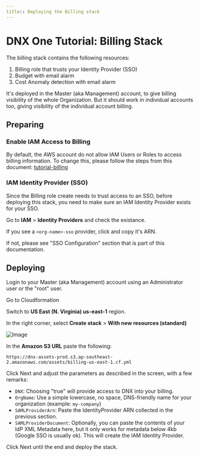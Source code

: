 ```yaml
---
title:: Deploying the Billing stack
---
```


# DNX One Tutorial: Billing Stack

The billing stack contains the following resources:

1. Billing role that trusts your Identity Provider (SSO)
2. Budget with email alarm
3. Cost Anomaly detection with email alarm

It's deployed in the Master (aka Management) account, to give billing visibility of the whole Organization. But it should work in individual accounts too, giving visibility of the individual account billing.

## Preparing

### Enable IAM Access to Billing

By default, the AWS account do not allow IAM Users or Roles to access billing information. To change this, please follow the steps from this document: [tutorial-billing](https://docs.aws.amazon.com/IAM/latest/UserGuide/tutorial_billing.html?icmpid=docs_iam_console#tutorial-billing-step1)

### IAM Identity Provider (SSO)

Since the Billing role create needs to trust access to an SSO, before deploying this stack, you need to make sure an IAM Identity Provider exists for your SSO.

Go to **IAM** > **Identity Providers** and check the existance.

If you see a `<org-name>-sso` provider, click and copy it's ARN.

If not, please see "SSO Configuration" section that is part of this documentation.

## Deploying

Login to your Master (aka Management) account using an Administrator user or the "root" user.

Go to Cloudformation

Switch to **US East (N. Virginia) us-east-1** region.

In the right corner, select **Create stack** > **With new resources (standard)**

![Image](/assets/images/foundation-billing-stack-01.png)

In the **Amazon S3 URL** paste the following:
```
https://dnx-assets-prod.s3.ap-southeast-2.amazonaws.com/assets/billing-us-east-1.cf.yml
```

Click Next and adjust the parameters as described in the screen, with a few remarks:

* `DNX`: Choosing "true" will provide access to DNX into your billing.
* `OrgName`: Use a simple lowercase, no space, DNS-friendly name for your organization (example: `my-company`)
* `SAMLProviderArn`: Paste the IdentityProvider ARN collected in the previous section.
* `SAMLProviderDocument`: Optionally, you can paste the contents of your IdP XML Metadata here, but it only works for metadata below 4kb (Google SSO is usually ok). This will create the IAM Identity Provider.

Click Next until the end and deploy the stack.
